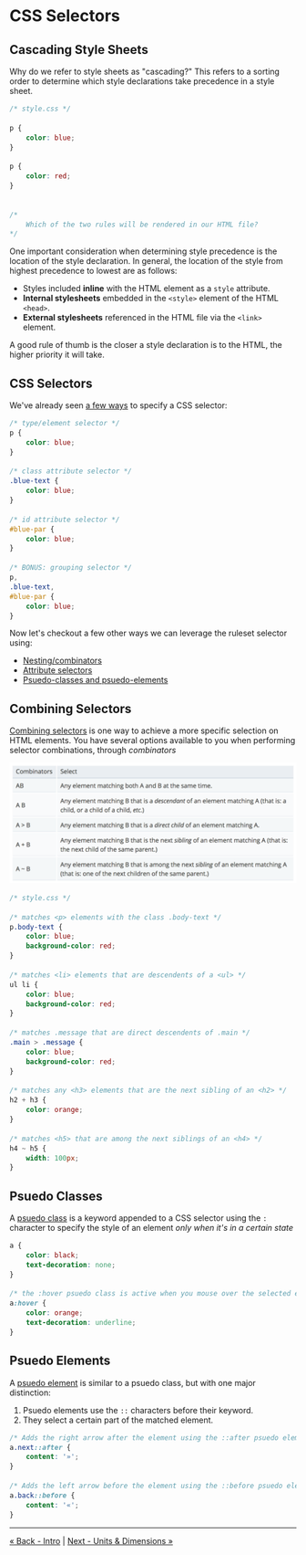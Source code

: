 # CSS Selectors

## Cascading Style Sheets
Why do we refer to style sheets as "cascading?"  This refers to a sorting order to determine which style declarations take precedence in a style sheet.

```css
/* style.css */

p {
    color: blue;
}

p {
    color: red;
}


/*
    Which of the two rules will be rendered in our HTML file?
*/
```
One important consideration when determining style precedence is the location of the style declaration.  In general, the location of the style from highest precedence to lowest are as follows:
- Styles included **inline** with the HTML element as a `style` attribute.
- **Internal stylesheets** embedded in the `<style>` element of the HTML `<head>`.
- **External stylesheets** referenced in the HTML file via the `<link>` element.

A good rule of thumb is the closer a style declaration is to the HTML, the higher priority it will take.

## CSS Selectors
We've already seen [a few ways](https://developer.mozilla.org/en-US/docs/Learn/CSS/Introduction_to_CSS/Simple_selectors) to specify a CSS selector:

```css
/* type/element selector */
p {
    color: blue;
}

/* class attribute selector */
.blue-text {
    color: blue;
}

/* id attribute selector */
#blue-par {
    color: blue;
}

/* BONUS: grouping selector */
p,
.blue-text,
#blue-par {
    color: blue;
}
```

Now let's checkout a few other ways we can leverage the ruleset selector using:
- [Nesting/combinators](https://developer.mozilla.org/en-US/docs/Learn/CSS/Introduction_to_CSS/Combinators_and_multiple_selectors)
- [Attribute selectors](https://developer.mozilla.org/en-US/docs/Learn/CSS/Introduction_to_CSS/Attribute_selectors)
- [Psuedo-classes and psuedo-elements](https://developer.mozilla.org/en-US/docs/Learn/CSS/Introduction_to_CSS/Attribute_selectors)

## Combining Selectors
[Combining selectors](https://developer.mozilla.org/en-US/docs/Learn/CSS/Introduction_to_CSS/Combinators_and_multiple_selectors) is one way to achieve a more specific selection on HTML elements.  You have several options available to you when performing selector combinations, through *combinators*

![Available combinators formats](docs/combinators-table.png)

```css
/* style.css */

/* matches <p> elements with the class .body-text */
p.body-text {
	color: blue;
	background-color: red;
}

/* matches <li> elements that are descendents of a <ul> */
ul li {
	color: blue;
	background-color: red;
}

/* matches .message that are direct descendents of .main */
.main > .message {
	color: blue;
	background-color: red;
}

/* matches any <h3> elements that are the next sibling of an <h2> */
h2 + h3 {
	color: orange;
}

/* matches <h5> that are among the next siblings of an <h4> */
h4 ~ h5 {
	width: 100px;
}

```

## Psuedo Classes
A [psuedo class](https://developer.mozilla.org/en-US/docs/Learn/CSS/Introduction_to_CSS/Pseudo-classes_and_pseudo-elements#Pseudo-classes) is a keyword appended to a CSS selector using the `:` character to specify the style of an element *only when it's in a certain state*

```css
a {
	color: black;
	text-decoration: none;
}

/* the :hover psuedo class is active when you mouse over the selected element */
a:hover {
	color: orange;
	text-decoration: underline;
}

```
## Psuedo Elements
A [psuedo element](https://developer.mozilla.org/en-US/docs/Learn/CSS/Introduction_to_CSS/Pseudo-classes_and_pseudo-elements#Pseudo-elements) is similar to a psuedo class, but with one major distinction:
1. Psuedo elements use the `::` characters before their keyword.
2. They select a certain part of the matched element.

```css
/* Adds the right arrow after the element using the ::after psuedo element */
a.next::after {
	content: '»';
}

/* Adds the left arrow before the element using the ::before psuedo element */
a.back::before {
	content: '«';
}
```

---
[« Back - Intro](README.md) | [Next - Units & Dimensions »](2-Units.md)